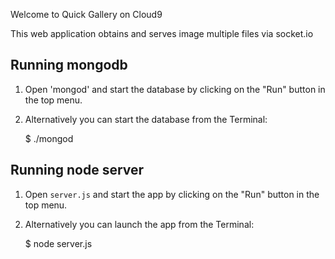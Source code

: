 Welcome to Quick Gallery on Cloud9

This web application obtains and serves image multiple files via socket.io

## Running mongodb
1) Open 'mongod' and start the database by clicking on the "Run" button in the top menu.

2) Alternatively you can start the database from the Terminal:

    $ ./mongod

## Running node server

1) Open `server.js` and start the app by clicking on the "Run" button in the top menu.

2) Alternatively you can launch the app from the Terminal:

    $ node server.js